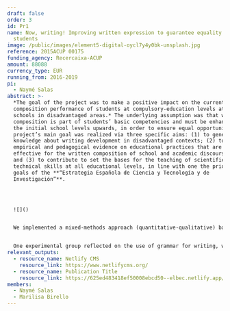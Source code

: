 ```yaml
---
draft: false
order: 3
id: Pr1
name: Now, writing! Improving written expression to guarantee equality across
  students
image: /public/images/element5-digital-oycl7y4y0bk-unsplash.jpg
reference: 2015ACUP 00175
funding_agency: Recercaixa-ACUP
amount: 88088
currency_type: EUR
running_from: 2016-2019
pi:
  - Naymé Salas
abstract: >-
  *The goal of the project was to make a positive impact on the current written
  composition performance of students at compulsory-education levels attending
  schools in disadvantaged areas.* The underlying assumption was that written
  composition is part of students’ basic competencies and must be enhanced from
  the initial school levels upwards, in order to ensure equal opportunities. The
  project’s main goal was realized via three specific aims: (1) to generate
  knowledge about writing development in disadvantaged contexts; (2) to provide
  empirical and pedagogical evidence on educational practices that are most
  effective for the written composition of school and academic discourse genres;
  and (3) to contribute to set the bases for the teaching of scientific and
  technical skills at all educational levels, in line with one the priority
  goals of the **“Estrategia Española de Ciencia y Tecnología y de
  Investigación”**.




  ![]()


  We implemented a mixed-methods approach (quantitative-qualitative) based on a series of intervention studies that were carried out across levels of compulsory education, which was complemented by systematic observations and in-depth interviews to a subsample. Two experimental groups and one control group received the interventions, which consisted of pre-test/post-test and maintenance testing points.


  One experimental group reflected on the use of grammar for writing, while the other group was taught self-regulation strategies for written composition. All groups were taught to write discourse genres typical of school and academia. Participating teachers were specifically trained to carry out the interventions. Findings from this project have been disseminated in several national and international conferences and peer-reviewed journals.
relevant_outputs:
  - resource_name: Netlify CMS
    resource_link: https://www.netlifycms.org/
  - resource_name: Publication Title
    resource_link: https://625ed483418ef50008ebcd50--elbec.netlify.app/ca/publications/title
members:
  - Naymé Salas
  - Marilisa Birello
---
```

